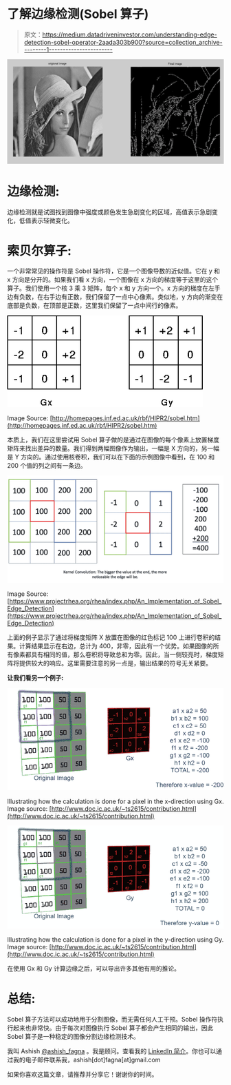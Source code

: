# 了解边缘检测(Sobel 算子)

> 原文：<https://medium.datadriveninvestor.com/understanding-edge-detection-sobel-operator-2aada303b900?source=collection_archive---------1----------------------->

![](img/c6a65fcf33a1d0fa63d5e5371036c76c.png)

# **边缘检测:**

边缘检测就是试图找到图像中强度或颜色发生急剧变化的区域，高值表示急剧变化，低值表示轻微变化。

# 索贝尔算子:

一个非常常见的操作符是 Sobel 操作符，它是一个图像导数的近似值。它在 y 和 x 方向是分开的。如果我们看 x 方向，一个图像在 x 方向的梯度等于这里的这个算子。我们使用一个核 3 乘 3 矩阵，每个 x 和 y 方向一个。x 方向的梯度在左手边有负数，在右手边有正数，我们保留了一点中心像素。类似地，y 方向的渐变在底部是负数，在顶部是正数，这里我们保留了一点中间行的像素。

![](img/a58918d12bfe31ec7bf6b493ff9fd70c.png)

Image Source: [http://homepages.inf.ed.ac.uk/rbf/HIPR2/sobel.htm](http://homepages.inf.ed.ac.uk/rbf/HIPR2/sobel.htm)

本质上，我们在这里尝试用 Sobel 算子做的是通过在图像的每个像素上放置梯度矩阵来找出差异的数量。我们得到两幅图像作为输出，一幅是 X 方向的，另一幅是 Y 方向的。通过使用核卷积，我们可以在下面的示例图像中看到，在 100 和 200 个值的列之间有一条边。

![](img/e3d3122367c97adc27e9379c5db56681.png)

Image Source: [https://www.projectrhea.org/rhea/index.php/An_Implementation_of_Sobel_Edge_Detection](https://www.projectrhea.org/rhea/index.php/An_Implementation_of_Sobel_Edge_Detection)

上面的例子显示了通过将梯度矩阵 X 放置在图像的红色标记 100 上进行卷积的结果。计算结果显示在右边，总计为 400，非零，因此有一个优势。如果图像的所有像素都具有相同的值，那么卷积将导致总和为零。因此，当一侧较亮时，梯度矩阵将提供较大的响应。这里需要注意的另一点是，输出结果的符号无关紧要。

**让我们看另一个例子:**

![](img/f62a159337633a8628583c87aae4fef9.png)

Illustrating how the calculation is done for a pixel in the x-direction using Gx. Image source: [http://www.doc.ic.ac.uk/~ts2615/contribution.html](http://www.doc.ic.ac.uk/~ts2615/contribution.html)

![](img/d54ae81bd4acc268e4e7c61d7a60b463.png)

Illustrating how the calculation is done for a pixel in the y-direction using Gy. Image source: [http://www.doc.ic.ac.uk/~ts2615/contribution.html](http://www.doc.ic.ac.uk/~ts2615/contribution.html)

在使用 Gx 和 Gy 计算边缘之后，可以导出许多其他有用的推论。

# 总结:

Sobel 算子方法可以成功地用于分割图像，而无需任何人工干预。Sobel 操作符执行起来也非常快。由于每次对图像执行 Sobel 算子都会产生相同的输出，因此 Sobel 算子是一种稳定的图像分割边缘检测技术。

我叫 Ashish [@ashish_fagna](http://twitter.com/ashish_fagna) 。我是顾问。查看我的 [LinkedIn 简介](https://www.linkedin.com/in/ashkmr1/)。你也可以通过我的电子邮件联系我，ashish[dot]fagna[at]gmail.com

如果你喜欢这篇文章，请推荐并分享它！谢谢你的时间。